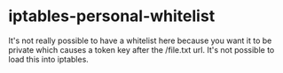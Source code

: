 # iptables-personal-whitelist

It's not really possible to have a whitelist here because you want it to be private which causes a token key after the /file.txt url. 
It's not possible to load this into iptables.
